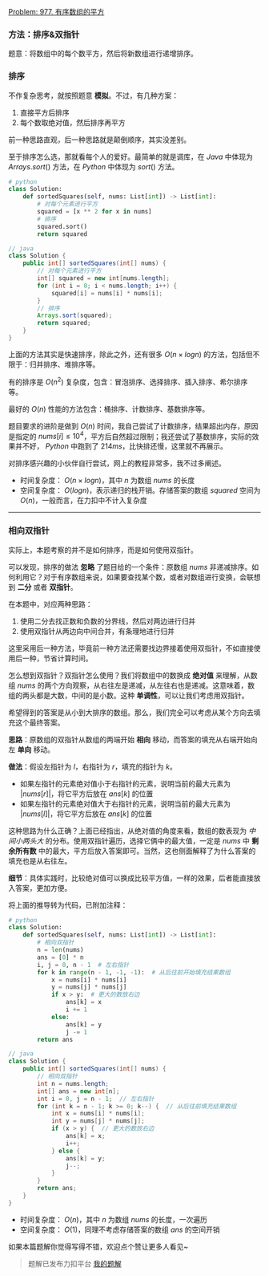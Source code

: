 [Problem: 977. 有序数组的平方](https://leetcode.cn/problems/squares-of-a-sorted-array/description/)

### 方法：排序&双指针

题意：将数组中的每个数平方，然后将新数组进行递增排序。

### 排序

不作复杂思考，就按照题意 **模拟**。不过，有几种方案：

1. 直接平方后排序
2. 每个数取绝对值，然后排序再平方

前一种思路直观，后一种思路就是颠倒顺序，其实没差别。

至于排序怎么选，那就看每个人的爱好。最简单的就是调库，在 $Java$ 中体现为 $Arrays.sort()$ 方法，在 $Python$ 中体现为 $sort()$ 方法。

```Python
# python
class Solution:
    def sortedSquares(self, nums: List[int]) -> List[int]:
        # 对每个元素进行平方
        squared = [x ** 2 for x in nums]
        # 排序
        squared.sort()
        return squared
```

```Java
// java
class Solution {
    public int[] sortedSquares(int[] nums) {
        // 对每个元素进行平方
        int[] squared = new int[nums.length];
        for (int i = 0; i < nums.length; i++) {
            squared[i] = nums[i] * nums[i];
        }
        // 排序
        Arrays.sort(squared);
        return squared;
    }
}
```

上面的方法其实是快速排序，除此之外，还有很多 $O(n\times logn)$ 的方法，包括但不限于：归并排序、堆排序等。

有的排序是 $O(n^2)$ 复杂度，包含：冒泡排序、选择排序、插入排序、希尔排序等。

最好的 $O(n)$ 性能的方法包含：桶排序、计数排序、基数排序等。

题目要求的进阶是做到 $O(n)$ 时间，我自己尝试了计数排序，结果超出内存，原因是指定的 $nums[i]\leq10^4$，平方后自然超过限制；我还尝试了基数排序，实际的效果并不好， $Python$ 中跑到了 $214ms$，比快排还慢，这里就不再展示。

对排序感兴趣的小伙伴自行尝试，网上的教程非常多，我不过多阐述。

- 时间复杂度： $O(n\times logn)$，其中 $n$ 为数组 $nums$ 的长度
- 空间复杂度： $O(logn)$，表示递归的栈开销。存储答案的数组 $squared$ 空间为 $O(n)$，一般而言，在力扣中不计入复杂度

---

### 相向双指针

实际上，本题考察的并不是如何排序，而是如何使用双指针。

可以发现，排序的做法 **忽略** 了题目给的一个条件：原数组 $nums$ 非递减排序。如何利用它？对于有序数组来说，如果要查找某个数，或者对数组进行变换，会联想到 **二分** 或者 **双指针**。

在本题中，对应两种思路：

1. 使用二分去找正数和负数的分界线，然后对两边进行归并
2. 使用双指针从两边向中间合并，有条理地进行归并

这里采用后一种方法，毕竟前一种方法还需要找边界接着使用双指针，不如直接使用后一种，节省计算时间。

怎么想到双指针？双指针怎么使用？我们将数组中的数换成 **绝对值** 来理解，从数组 $nums$ 的两个方向观察，从右往左是递减，从左往右也是递减。这意味着，数组的两头都是大数，中间的是小数。这种 **单调性**，可以让我们考虑用双指针。

希望得到的答案是从小到大排序的数组。那么，我们完全可以考虑从某个方向去填充这个最终答案。

**思路**：原数组的双指针从数组的两端开始 **相向** 移动，而答案的填充从右端开始向左 **单向** 移动。

**做法**：假设左指针为 $l$，右指针为 $r$，填充的指针为 $k$。

- 如果左指针的元素绝对值小于右指针的元素，说明当前的最大元素为 $|nums[r]|$，将它平方后放在 $ans[k]$ 的位置
- 如果左指针的元素绝对值大于右指针的元素，说明当前的最大元素为 $|nums[l]|$，将它平方后放在 $ans[k]$ 的位置

这种思路为什么正确？上面已经指出，从绝对值的角度来看，数组的数表现为 *中间小两头大* 的分布。使用双指针遍历，选择它俩中的最大值，一定是 $nums$ 中 **剩余所有数** 中的最大，平方后放入答案即可。当然，这也侧面解释了为什么答案的填充也是从右往左。

**细节**：具体实践时，比较绝对值可以换成比较平方值，一样的效果，后者能直接放入答案，更加方便。

将上面的推导转为代码，已附加注释：

```Python
# python
class Solution:
    def sortedSquares(self, nums: List[int]) -> List[int]:
        # 相向双指针
        n = len(nums)
        ans = [0] * n
        i, j = 0, n - 1  # 左右指针
        for k in range(n - 1, -1, -1):  # 从后往前开始填充结果数组
            x = nums[i] * nums[i]
            y = nums[j] * nums[j]
            if x > y:  # 更大的数放右边
                ans[k] = x
                i += 1
            else:
                ans[k] = y
                j -= 1
        return ans
```

```Java
// java
class Solution {
    public int[] sortedSquares(int[] nums) {
        // 相向双指针
        int n = nums.length;
        int[] ans = new int[n];
        int i = 0, j = n - 1;  // 左右指针
        for (int k = n - 1; k >= 0; k--) {  // 从后往前填充结果数组
            int x = nums[i] * nums[i];
            int y = nums[j] * nums[j];
            if (x > y) {  // 更大的数放右边
                ans[k] = x;
                i++;
            } else {
                ans[k] = y;
                j--;
            }
        }
        return ans;
    }
}
```

- 时间复杂度： $O(n)$，其中 $n$ 为数组 $nums$ 的长度，一次遍历
- 空间复杂度： $O(1)$，同理不考虑存储答案的数组 $ans$ 的空间开销

如果本篇题解你觉得写得不错，欢迎点个赞让更多人看见~

> 题解已发布力扣平台 [我的题解](https://leetcode.cn/problems/squares-of-a-sorted-array/solutions/2908819/shuang-jie-pai-xu-xiang-xiang-shuang-zhi-ug4z/)
